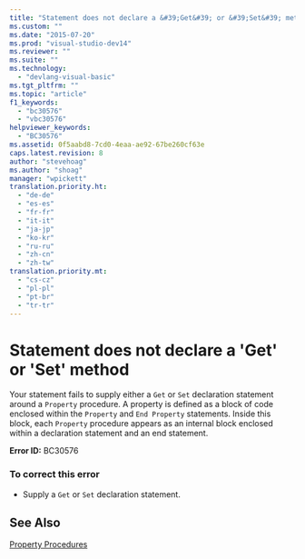 ```yaml
---
title: "Statement does not declare a &#39;Get&#39; or &#39;Set&#39; method"
ms.custom: ""
ms.date: "2015-07-20"
ms.prod: "visual-studio-dev14"
ms.reviewer: ""
ms.suite: ""
ms.technology: 
  - "devlang-visual-basic"
ms.tgt_pltfrm: ""
ms.topic: "article"
f1_keywords: 
  - "bc30576"
  - "vbc30576"
helpviewer_keywords: 
  - "BC30576"
ms.assetid: 0f5aabd8-7cd0-4eaa-ae92-67be260cf63e
caps.latest.revision: 8
author: "stevehoag"
ms.author: "shoag"
manager: "wpickett"
translation.priority.ht: 
  - "de-de"
  - "es-es"
  - "fr-fr"
  - "it-it"
  - "ja-jp"
  - "ko-kr"
  - "ru-ru"
  - "zh-cn"
  - "zh-tw"
translation.priority.mt: 
  - "cs-cz"
  - "pl-pl"
  - "pt-br"
  - "tr-tr"
---
```

# Statement does not declare a &#39;Get&#39; or &#39;Set&#39; method
Your statement fails to supply either a `Get` or `Set` declaration statement around a `Property` procedure. A property is defined as a block of code enclosed within the `Property` and `End Property` statements. Inside this block, each `Property` procedure appears as an internal block enclosed within a declaration statement and an end statement.  
  
 **Error ID:** BC30576  
  
### To correct this error  
  
-   Supply a `Get` or `Set` declaration statement.  
  
## See Also  
 [Property Procedures](../../visual-basic/language-reference/procedures/property-procedures.md)